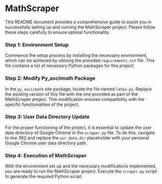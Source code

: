 # MathScraper
This README document provides a comprehensive guide to assist you in successfully setting up and running the MathScraper project. Please follow these steps carefully to ensure optimal functionality.

### Step 1: Environment Setup
Commence the setup process by installing the necessary environment, which can be achieved by utilising the provided `requirements.txt` file. This file contains a list of necessary Python packages for this project.

### Step 2: Modify Py_asciimath Package
In the `py_asciimath` site package, locate the file named `latex.py`. Replace the existing version of this file with the one provided as part of the MathScraper project. This modification ensures compatibility with the specific functionalities of the project.

### Step 3: User Data Directory Update
For the proper functioning of the project, it is essential to update the user data directory of Google Chrome in the `scraper.py` file. To do this, navigate to line 382 and replace the `usr_data_dir` placeholder with your personal Google Chrome user data directory path.

### Step 4: Execution of MathScraper
With the environment set up and the necessary modifications implemented, you are ready to run the MathScraper project. Execute the `scraper.py` script to generate the required Python script.
